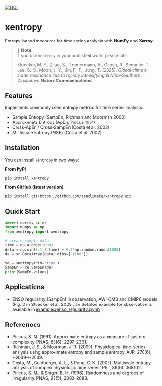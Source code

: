 [![DOI](https://zenodo.org/badge/1046296740.svg)](https://doi.org/10.5281/zenodo.17145555)

# xentropy

Entropy-based measures for time series analysis with **NumPy** and **Xarray**.  

> 📌 **Note:**  
> If you use `xentropy` in your published work, please cite:
>
> Stuecker, M. F., Zhao, S., Timmermann, A., Ghosh, R., Semmler, T., Lee, S.-S., Moon, J.-Y., Jin, F.-F., Jung, T. (2025). *Global climate mode resonance due to rapidly intensifying El Niño–Southern Oscillation.*  **Nature Communications**.


## Features
Implements commonly used entropy metrics for time series analysis:
- Sample Entropy (SampEn, Richman and Moorman 2000)
- Approximate Entropy (ApEn, Pincus 1991)
- Cross-ApEn / Cross-SampEn (Costa et al. 2002)
- Multiscale Entropy (MSE) (Costa et al. 2002)

## Installation
You can install `xentropy` in two ways:

**From PyPI**
```bash
pip install xentropy
```

**From GitHub (latest version)**
```bash
pip install git+https://github.com/senclimate/xentropy.git
```

## Quick Start

```python
import xarray as xr
import numpy as np
from xentropy import xentropy

# create sample data
time = np.arange(1000)
data = np.sin(0.1 * time) + 0.1*np.random.randn(1000)
da = xr.DataArray(data, dims=["time"])

xe = xentropy(dim='time')
SampEn = xe.SampEn(da)
print(SampEn.values)
```

## Applications
- ENSO reguliarity (SampEn) in observation, AWI-CM3 and CMIP6 models (Fig. 2 in Stuecker et al. 2025), an detailed example for observation is available in [examples/enso_regularity.ipynb](examples/enso_regularity.ipynb)


## References

- Pincus, S. M. (1991). Approximate entropy as a measure of system complexity. PNAS, 88(6), 2297–2301.
- Richman, J. S., & Moorman, J. R. (2000). Physiological time-series analysis using approximate entropy and sample entropy. AJP, 278(6), H2039–H2049.
- Costa, M., Goldberger, A. L., & Peng, C. K. (2002). Multiscale entropy analysis of complex physiologic time series. PRL, 89(6), 068102.
- Pincus, S. M., & Singer, B. H. (1996). Randomness and degrees of irregularity. PNAS, 93(5), 2083–2088.

